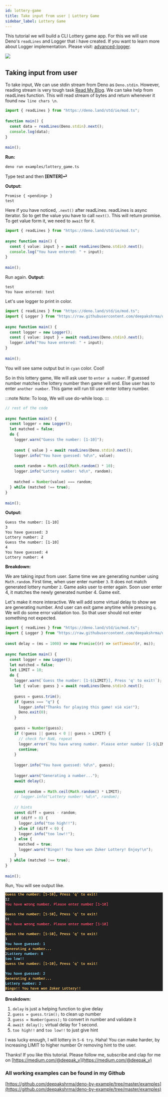 ```yaml
---
id: lottery-game
title: Take input from user | Lottery Game
sidebar_label: Lottery Game
---
```


This tutorial we will build a CLI Lottery game app. For this we will use Deno's `readLines` and Logger that i have created. If you want to learn more about Logger implementation. Please visit: [advanced-logger](https://deepakshrma.github.io/deno-by-example/advanced-logger).

<img src="http://www.comparelotto.com/assets/Uploads/Articles/lottery-results2.jpg" width="800" />

## Taking input from user

To take input, We can use stdin stream from Deno as `Deno.stdin`. However, reading stream is very tough task [Read My Blog](https://deepakshrma.github.io/deno-by-example/advanced-readline). We can take help from readLines function. This will read stream of bytes and return whenever it found `new line chars \n`.

```ts title="lottery_game.ts" {4,5}
import { readLines } from "https://deno.land/std/io/mod.ts";

function main() {
  const data = readLines(Deno.stdin).next();
  console.log(data);
}

main();
```

**Run:**

```bash
deno run examples/lottery_game.ts
```

Type test and then **[ENTER]⏎**

**Output:**

```text
Promise { <pending> }
test
```

Here if you have noticed, `.next()` after readLines. readLines is async iterator. So to get the value you have to call `next()`. This will return promise. To get value form it, we need to `await` for it.

```ts {4}
import { readLines } from "https://deno.land/std/io/mod.ts";

async function main() {
  const { value: input } = await readLines(Deno.stdin).next();
  console.log("You have entered: " + input);
}

main();
```

Run again.
**Output:**

```text
test
You have entered: test
```

Let's use logger to print in color.

```ts title="lottery_game.ts"
import { readLines } from "https://deno.land/std/io/mod.ts";
import { Logger } from "https://raw.githubusercontent.com/deepakshrma/deno-by-example/master/examples/logger.ts";

async function main() {
  const logger = new Logger();
  const { value: input } = await readLines(Deno.stdin).next();
  logger.info("You have entered: " + input);
}

main();
```

You will see same output but in `cyan` color. Cool!

So in this lottery game, We will ask user to `enter a number`. If guessed number matches the lottery number then game will end. Else user has to enter `another number`. This game will run till user enter lottery number.

:::note Note:
To loop, We will use do-while loop.
:::

```ts title="lottery_game.ts" {12-13,15}
// rest of the code

async function main() {
  const logger = new Logger();
  let matched = false;
  do {
    logger.warn("Guess the number: [1-10]");

    const { value } = await readLines(Deno.stdin).next();
    logger.info("You have guessed: %d\n", value);

    const random = Math.ceil(Math.random() * 10);
    logger.info("Lottery number: %d\n", random);

    matched = Number(value) === random;
  } while (matched !== true);
}

main();
```

**Output:**

```text
Guess the number: [1-10]
3
You have guessed: 3
Lottery number: 2
Guess the number: [1-10]
4
You have guessed: 4
Lottery number: 4
```

**Breakdown:**

We are taking input from user. Same time we are generating number using `Math.random`. First time, when user enter number `3`. It does not match generated lottery number `2`. Game asks user to enter again. Soon user enter 4, it matches the newly generated number 4. Game exit.

Let's make it more interactive. We will add some virtual delay to show we are generating number. And user can exit game anytime while pressing `q`. We will do some error validation too. So that user should not enter something not expected.

```ts title="lottery_game.ts" {4,9,14-18,19-25,29-30,36-44}
import { readLines } from "https://deno.land/std/io/mod.ts";
import { Logger } from "https://raw.githubusercontent.com/deepakshrma/deno-by-example/master/examples/logger.ts";

const delay = (ms = 1000) => new Promise((r) => setTimeout(r, ms));

async function main() {
  const logger = new Logger();
  let matched = false;
  let LIMIT = 10;
  do {
    logger.warn(`Guess the number: [1-${LIMIT}], Press 'q' to exit!`);
    let { value: guess } = await readLines(Deno.stdin).next();

    guess = guess.trim();
    if (guess === "q") {
      logger.info("Thanks for playing this game! xiè xie!");
      Deno.exit(0);
    }

    guess = Number(guess);
    if (!guess || guess < 0 || guess > LIMIT) {
      // check for NaN, repeat
      logger.error(`You have wrong number. Please enter number [1-${LIMIT}]\n`);
      continue;
    }

    logger.info("You have guessed: %d\n", guess);

    logger.warn("Generating a number...");
    await delay();

    const random = Math.ceil(Math.random() * LIMIT);
    // logger.info("Lottery number: %d\n", random);

    // hints
    const diff = guess - random;
    if (diff > 0) {
      logger.info("too high!!");
    } else if (diff < 0) {
      logger.info("too low!!");
    } else {
      matched = true;
      logger.warn("Bingo!! You have won Zoker Lottery! Enjoy!\n");
    }
  } while (matched !== true);
}

main();
```

Run, You will see output like.

![lottery_game](https://raw.githubusercontent.com/deepakshrma/deno-by-example/master/static/img/lottery-game.png)

**Breakdown:**

1. `delay` is just a helping function to give delay
2. `guess = guess.trim();` to clean up number
3. `guess = Number(guess);` to convert in number and validate it
4. `await delay();` virtual delay for 1 second.
5. `too high!!` and `too low!!` to just give hint

I was lucky enough, I will lottery in `5-6 try`. Haha! You can make harder, by increasing LIMIT to higher number Or removing hint to the user.

Thanks! If you like this tutorial. Please follow me, subscribe and clap for me on [https://medium.com/@deepak_v](https://medium.com/@deepak_v)

### All working examples can be found in my Github

[https://github.com/deepakshrma/deno-by-example/tree/master/examples](https://github.com/deepakshrma/deno-by-example/tree/master/examples)
